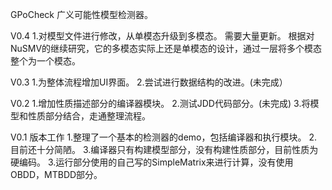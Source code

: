 GPoCheck 广义可能性模型检测器。

V0.4
1.对模型文件进行修改，从单模态升级到多模态。
	需要大量更新。
	根据对NuSMV的继续研究，它的多模态实际上还是单模态的设计，通过一层将多个模态整个为一个模态。

V0.3
1.为整体流程增加UI界面。
2.尝试进行数据结构的改进。(未完成）

V0.2
1.增加性质描述部分的编译器模块。
2.测试JDD代码部分。(未完成)
3.将模型和性质部分结合，走通整理流程。

V0.1 版本工作
1.整理了一个基本的检测器的demo，包括编译器和执行模块。
2.目前还十分简陋。
3.编译器只有构建模型部分，没有构建性质部分，目前性质为硬编码。
3.运行部分使用的自己写的SimpleMatrix来进行计算，没有使用OBDD，MTBDD部分。